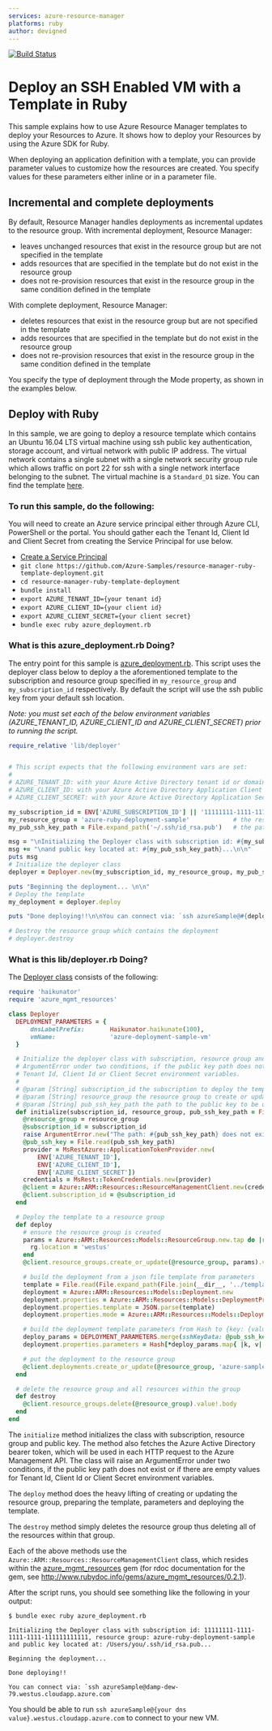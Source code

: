 ```yaml
---
services: azure-resource-manager
platforms: ruby
author: devigned
---
```


[![Build Status](https://travis-ci.org/Azure-Samples/resource-manager-ruby-template-deployment.svg?branch=master)](https://travis-ci.org/Azure-Samples/resource-manager-ruby-template-deployment)

# Deploy an SSH Enabled VM with a Template in Ruby

This sample explains how to use Azure Resource Manager templates to deploy your Resources to Azure. It shows how to
deploy your Resources by using the Azure SDK for Ruby.

When deploying an application definition with a template, you can provide parameter values to customize how the
resources are created. You specify values for these parameters either inline or in a parameter file.

## Incremental and complete deployments

By default, Resource Manager handles deployments as incremental updates to the resource group. With incremental
deployment, Resource Manager:

- leaves unchanged resources that exist in the resource group but are not specified in the template
- adds resources that are specified in the template but do not exist in the resource group
- does not re-provision resources that exist in the resource group in the same condition defined in the template

With complete deployment, Resource Manager:

- deletes resources that exist in the resource group but are not specified in the template
- adds resources that are specified in the template but do not exist in the resource group
- does not re-provision resources that exist in the resource group in the same condition defined in the template

You specify the type of deployment through the Mode property, as shown in the examples below.

## Deploy with Ruby

In this sample, we are going to deploy a resource template which contains an Ubuntu 16.04 LTS virtual machine using
ssh public key authentication, storage account, and virtual network with public IP address. The virtual network
contains a single subnet with a single network security group rule which allows traffic on port 22 for ssh with a single
network interface belonging to the subnet. The virtual machine is a `Standard_D1` size. You can find the template
[here](https://github.com/azure-samples/resource-manager-ruby-template-deployment/blob/master/templates/template.json).

### To run this sample, do the following:

You will need to create an Azure service principal either through Azure CLI, PowerShell or the portal. You should gather
each the Tenant Id, Client Id and Client Secret from creating the Service Principal for use below.

- [Create a Service Principal](https://azure.microsoft.com/en-us/documentation/articles/resource-group-authenticate-service-principal/#authenticate-with-password---azure-cli)
- `git clone https://github.com/Azure-Samples/resource-manager-ruby-template-deployment.git`
- `cd resource-manager-ruby-template-deployment`
- `bundle install`
- `export AZURE_TENANT_ID={your tenant id}`
- `export AZURE_CLIENT_ID={your client id}`
- `export AZURE_CLIENT_SECRET={your client secret}`
- `bundle exec ruby azure_deployment.rb`

### What is this azure_deployment.rb Doing?

The entry point for this sample is [azure_deployment.rb](https://github.com/azure-samples/resource-manager-ruby-template-deployment/blob/master/azure_deployment.rb). This script uses the deployer class
below to deploy a the aforementioned template to the subscription and resource group specified in `my_resource_group`
and `my_subscription_id` respectively. By default the script will use the ssh public key from your default ssh
location.

*Note: you must set each of the below environment variables (AZURE_TENANT_ID, AZURE_CLIENT_ID and AZURE_CLIENT_SECRET) prior to
running the script.*

``` ruby
require_relative 'lib/deployer'


# This script expects that the following environment vars are set:
#
# AZURE_TENANT_ID: with your Azure Active Directory tenant id or domain
# AZURE_CLIENT_ID: with your Azure Active Directory Application Client ID
# AZURE_CLIENT_SECRET: with your Azure Active Directory Application Secret

my_subscription_id = ENV['AZURE_SUBSCRIPTION_ID'] || '11111111-1111-1111-1111-111111111111'   # your Azure Subscription Id
my_resource_group = 'azure-ruby-deployment-sample'            # the resource group for deployment
my_pub_ssh_key_path = File.expand_path('~/.ssh/id_rsa.pub')   # the path to your rsa public key file

msg = "\nInitializing the Deployer class with subscription id: #{my_subscription_id}, resource group: #{my_resource_group}"
msg += "\nand public key located at: #{my_pub_ssh_key_path}...\n\n"
puts msg
# Initialize the deployer class
deployer = Deployer.new(my_subscription_id, my_resource_group, my_pub_ssh_key_path)

puts "Beginning the deployment... \n\n"
# Deploy the template
my_deployment = deployer.deploy

puts "Done deploying!!\n\nYou can connect via: `ssh azureSample@#{deployer.dns_prefix}.westus.cloudapp.azure.com`"

# Destroy the resource group which contains the deployment
# deployer.destroy
```

### What is this lib/deployer.rb Doing?

The [Deployer class](./lib/deployer.rb) consists of the following:

``` ruby
require 'haikunator'
require 'azure_mgmt_resources'

class Deployer
  DEPLOYMENT_PARAMETERS = {
      dnsLabelPrefix:       Haikunator.haikunate(100),
      vmName:               'azure-deployment-sample-vm'
  }

  # Initialize the deployer class with subscription, resource group and public key. The class will raise an
  # ArgumentError under two conditions, if the public key path does not exist or if there are empty values for
  # Tenant Id, Client Id or Client Secret environment variables.
  #
  # @param [String] subscription_id the subscription to deploy the template
  # @param [String] resource_group the resource group to create or update and then deploy the template
  # @param [String] pub_ssh_key_path the path to the public key to be used to authentication
  def initialize(subscription_id, resource_group, pub_ssh_key_path = File.expand_path('~/.ssh/id_rsa.pub'))
    @resource_group = resource_group
    @subscription_id = subscription_id
    raise ArgumentError.new("The path: #{pub_ssh_key_path} does not exist.") unless File.exist?(pub_ssh_key_path)
    @pub_ssh_key = File.read(pub_ssh_key_path)
    provider = MsRestAzure::ApplicationTokenProvider.new(
        ENV['AZURE_TENANT_ID'],
        ENV['AZURE_CLIENT_ID'],
        ENV['AZURE_CLIENT_SECRET'])
    credentials = MsRest::TokenCredentials.new(provider)
    @client = Azure::ARM::Resources::ResourceManagementClient.new(credentials)
    @client.subscription_id = @subscription_id
  end

  # Deploy the template to a resource group
  def deploy
    # ensure the resource group is created
    params = Azure::ARM::Resources::Models::ResourceGroup.new.tap do |rg|
      rg.location = 'westus'
    end
    @client.resource_groups.create_or_update(@resource_group, params).value!

    # build the deployment from a json file template from parameters
    template = File.read(File.expand_path(File.join(__dir__, '../templates/template.json')))
    deployment = Azure::ARM::Resources::Models::Deployment.new
    deployment.properties = Azure::ARM::Resources::Models::DeploymentProperties.new
    deployment.properties.template = JSON.parse(template)
    deployment.properties.mode = Azure::ARM::Resources::Models::DeploymentMode::Incremental

    # build the deployment template parameters from Hash to {key: {value: value}} format
    deploy_params = DEPLOYMENT_PARAMETERS.merge(sshKeyData: @pub_ssh_key)
    deployment.properties.parameters = Hash[*deploy_params.map{ |k, v| [k,  {value: v}] }.flatten]

    # put the deployment to the resource group
    @client.deployments.create_or_update(@resource_group, 'azure-sample', deployment).value!.body
  end

  # delete the resource group and all resources within the group
  def destroy
    @client.resource_groups.delete(@resource_group).value!.body
  end
end
```

The `initialize` method initializes the class with subscription, resource group and public key. The method also fetches
the Azure Active Directory bearer token, which will be used in each HTTP request to the Azure Management API. The class
will raise an ArgumentError under two conditions, if the public key path does not exist or if there are empty
values for Tenant Id, Client Id or Client Secret environment variables.

The `deploy` method does the heavy lifting of creating or updating the resource group, preparing the template,
parameters and deploying the template.

The `destroy` method simply deletes the resource group thus deleting all of the resources within that group.

Each of the above methods use the `Azure::ARM::Resources::ResourceManagementClient` class, which resides within the
[azure_mgmt_resources](https://rubygems.org/gems/azure_mgmt_resources) gem (for rdoc documentation for the gem, see
http://www.rubydoc.info/gems/azure_mgmt_resources/0.2.1).

After the script runs, you should see something like the following in your output:

```
$ bundle exec ruby azure_deployment.rb

Initializing the Deployer class with subscription id: 11111111-1111-1111-1111-111111111111, resource group: azure-ruby-deployment-sample
and public key located at: /Users/you/.ssh/id_rsa.pub...

Beginning the deployment...

Done deploying!!

You can connect via: `ssh azureSample@damp-dew-79.westus.cloudapp.azure.com`
```

You should be able to run `ssh azureSample@{your dns value}.westus.cloudapp.azure.com` to connect to your new VM.
